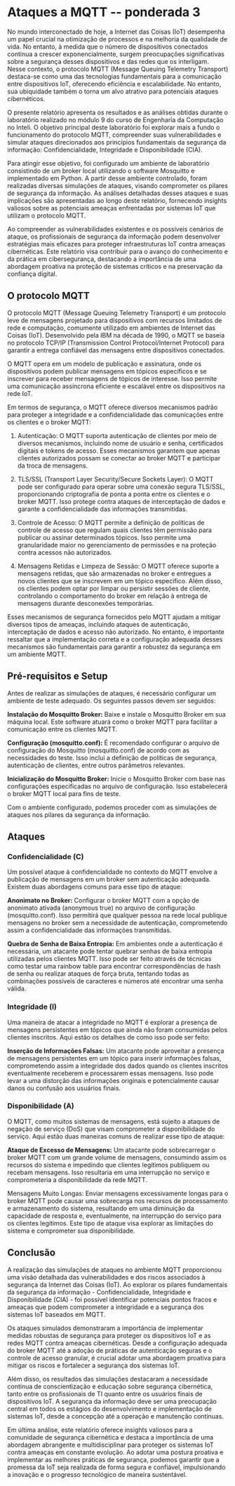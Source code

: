 # Ataques a MQTT -- ponderada 3

No mundo interconectado de hoje, a Internet das Coisas (IoT) desempenha um papel crucial na otimização de processos e na melhoria da qualidade de vida. No entanto, à medida que o número de dispositivos conectados continua a crescer exponencialmente, surgem preocupações significativas sobre a segurança desses dispositivos e das redes que os interligam. Nesse contexto, o protocolo MQTT (Message Queuing Telemetry Transport) destaca-se como uma das tecnologias fundamentais para a comunicação entre dispositivos IoT, oferecendo eficiência e escalabilidade. No entanto, sua ubiquidade também o torna um alvo atrativo para potenciais ataques cibernéticos.

O presente relatório apresenta os resultados e as análises obtidas durante o laboratório realizado no módulo 9 do curso de Engenharia da Computação no Inteli. O objetivo principal deste laboratório foi explorar mais a fundo o funcionamento do protocolo MQTT, compreender suas vulnerabilidades e simular ataques direcionados aos princípios fundamentais da segurança da informação: Confidencialidade, Integridade e Disponibilidade (CIA).

Para atingir esse objetivo, foi configurado um ambiente de laboratório consistindo de um broker local utilizando o software Mosquitto e implementado em Python. A partir desse ambiente controlado, foram realizadas diversas simulações de ataques, visando comprometer os pilares de segurança da informação. As análises detalhadas desses ataques e suas implicações são apresentadas ao longo deste relatório, fornecendo insights valiosos sobre as potenciais ameaças enfrentadas por sistemas IoT que utilizam o protocolo MQTT.

Ao compreender as vulnerabilidades existentes e os possíveis cenários de ataque, os profissionais de segurança da informação podem desenvolver estratégias mais eficazes para proteger infraestruturas IoT contra ameaças cibernéticas. Este relatório visa contribuir para o avanço do conhecimento e da prática em cibersegurança, destacando a importância de uma abordagem proativa na proteção de sistemas críticos e na preservação da confiança digital.

## O protocolo MQTT

O protocolo MQTT (Message Queuing Telemetry Transport) é um protocolo leve de mensagens projetado para dispositivos com recursos limitados de rede e computação, comumente utilizado em ambientes de Internet das Coisas (IoT). Desenvolvido pela IBM na década de 1990, o MQTT se baseia no protocolo TCP/IP (Transmission Control Protocol/Internet Protocol) para garantir a entrega confiável das mensagens entre dispositivos conectados.

O MQTT opera em um modelo de publicação e assinatura, onde os dispositivos podem publicar mensagens em tópicos específicos e se inscrever para receber mensagens de tópicos de interesse. Isso permite uma comunicação assíncrona eficiente e escalável entre os dispositivos na rede IoT.

Em termos de segurança, o MQTT oferece diversos mecanismos padrão para proteger a integridade e a confidencialidade das comunicações entre os clientes e o broker MQTT:

1. Autenticação: O MQTT suporta autenticação de clientes por meio de diversos mecanismos, incluindo nome de usuário e senha, certificados digitais e tokens de acesso. Esses mecanismos garantem que apenas clientes autorizados possam se conectar ao broker MQTT e participar da troca de mensagens.

2. TLS/SSL (Transport Layer Security/Secure Sockets Layer): O MQTT pode ser configurado para operar sobre uma conexão segura TLS/SSL, proporcionando criptografia de ponta a ponta entre os clientes e o broker MQTT. Isso protege contra ataques de interceptação de dados e garante a confidencialidade das informações transmitidas.

3. Controle de Acesso: O MQTT permite a definição de políticas de controle de acesso que regulam quais clientes têm permissão para publicar ou assinar determinados tópicos. Isso permite uma granularidade maior no gerenciamento de permissões e na proteção contra acessos não autorizados.

4. Mensagens Retidas e Limpeza de Sessão: O MQTT oferece suporte a mensagens retidas, que são armazenadas no broker e entregues a novos clientes que se inscrevem em um tópico específico. Além disso, os clientes podem optar por limpar ou persistir sessões de cliente, controlando o comportamento do broker em relação à entrega de mensagens durante desconexões temporárias.

Esses mecanismos de segurança fornecidos pelo MQTT ajudam a mitigar diversos tipos de ameaças, incluindo ataques de autenticação, interceptação de dados e acesso não autorizado. No entanto, é importante ressaltar que a implementação correta e a configuração adequada desses mecanismos são fundamentais para garantir a robustez da segurança em um ambiente MQTT.

## Pré-requisitos e Setup

Antes de realizar as simulações de ataques, é necessário configurar um ambiente de teste adequado. Os seguintes passos devem ser seguidos:

**Instalação do Mosquitto Broker:** Baixe e instale o Mosquitto Broker em sua máquina local. Este software atuará como o broker MQTT para facilitar a comunicação entre os clientes MQTT.

**Configuração (mosquitto.conf):** É recomendado configurar o arquivo de configuração do Mosquitto (mosquitto.conf) de acordo com as necessidades do teste. Isso inclui a definição de políticas de segurança, autenticação de clientes, entre outros parâmetros relevantes.

**Inicialização do Mosquitto Broker:** Inicie o Mosquitto Broker com base nas configurações especificadas no arquivo de configuração. Isso estabelecerá o broker MQTT local para fins de teste.

Com o ambiente configurado, podemos proceder com as simulações de ataques nos pilares da segurança da informação.

## Ataques

### Confidencialidade (C)

Um possível ataque à confidencialidade no contexto do MQTT envolve a publicação de mensagens em um broker sem autenticação adequada. Existem duas abordagens comuns para esse tipo de ataque:

**Anonimato no Broker:** Configurar o broker MQTT com a opção de anonimato ativada (anonymous true) no arquivo de configuração (mosquitto.conf). Isso permitirá que qualquer pessoa na rede local publique mensagens no broker sem a necessidade de autenticação, comprometendo assim a confidencialidade das informações transmitidas.

**Quebra de Senha de Baixa Entropia:** Em ambientes onde a autenticação é necessária, um atacante pode tentar quebrar senhas de baixa entropia utilizadas pelos clientes MQTT. Isso pode ser feito através de técnicas como testar uma rainbow table para encontrar correspondências de hash de senha ou realizar ataques de força bruta, tentando todas as combinações possíveis de caracteres e números até encontrar uma senha válida.

### Integridade (I)

Uma maneira de atacar a integridade no MQTT é explorar a presença de mensagens persistentes em tópicos que ainda não foram consumidas pelos clientes inscritos. Aqui estão os detalhes de como isso pode ser feito:

**Inserção de Informações Falsas:** Um atacante pode aproveitar a presença de mensagens persistentes em um tópico para inserir informações falsas, comprometendo assim a integridade dos dados quando os clientes inscritos eventualmente receberem e processarem essas mensagens. Isso pode levar a uma distorção das informações originais e potencialmente causar danos ou confusão aos usuários finais.

### Disponibilidade (A)

O MQTT, como muitos sistemas de mensagens, está sujeito a ataques de negação de serviço (DoS) que visam comprometer a disponibilidade do serviço. Aqui estão duas maneiras comuns de realizar esse tipo de ataque:

**Ataque de Excesso de Mensagens:** Um atacante pode sobrecarregar o broker MQTT com um grande volume de mensagens, consumindo assim os recursos do sistema e impedindo que clientes legítimos publiquem ou recebam mensagens. Isso resultaria em uma interrupção no serviço e comprometeria a disponibilidade da rede MQTT.

Mensagens Muito Longas: Enviar mensagens excessivamente longas para o broker MQTT pode causar uma sobrecarga nos recursos de processamento e armazenamento do sistema, resultando em uma diminuição da capacidade de resposta e, eventualmente, na interrupção do serviço para os clientes legítimos. Este tipo de ataque visa explorar as limitações do sistema e comprometer sua disponibilidade.

## Conclusão

A realização das simulações de ataques no ambiente MQTT proporcionou uma visão detalhada das vulnerabilidades e dos riscos associados à segurança da Internet das Coisas (IoT). Ao explorar os pilares fundamentais da segurança da informação - Confidencialidade, Integridade e Disponibilidade (CIA) - foi possível identificar potenciais pontos fracos e ameaças que podem comprometer a integridade e a segurança dos sistemas IoT baseados em MQTT.

Os ataques simulados demonstraram a importância de implementar medidas robustas de segurança para proteger os dispositivos IoT e as redes MQTT contra ameaças cibernéticas. Desde a configuração adequada do broker MQTT até a adoção de práticas de autenticação seguras e o controle de acesso granular, é crucial adotar uma abordagem proativa para mitigar os riscos e fortalecer a segurança dos sistemas IoT.

Além disso, os resultados das simulações destacaram a necessidade contínua de conscientização e educação sobre segurança cibernética, tanto entre os profissionais de TI quanto entre os usuários finais de dispositivos IoT. A segurança da informação deve ser uma preocupação central em todos os estágios do desenvolvimento e implementação de sistemas IoT, desde a concepção até a operação e manutenção contínuas.

Em última análise, este relatório oferece insights valiosos para a comunidade de segurança cibernética e destaca a importância de uma abordagem abrangente e multidisciplinar para proteger os sistemas IoT contra ameaças em constante evolução. Ao adotar uma postura proativa e implementar as melhores práticas de segurança, podemos garantir que a promessa da IoT seja realizada de forma segura e confiável, impulsionando a inovação e o progresso tecnológico de maneira sustentável.
